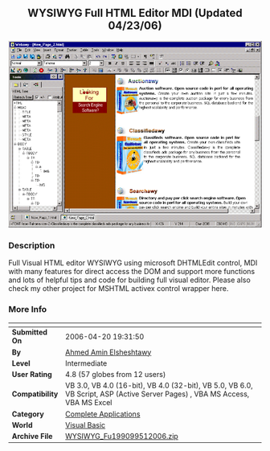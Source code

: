 ﻿<div align="center">

## WYSIWYG Full HTML Editor MDI \(Updated 04/23/06\)

<img src="PIC20064191739307601.gif">
</div>

### Description

Full Visual HTML editor WYSIWYG using microsoft DHTMLEdit control, MDI with many features for direct access the DOM and support more functions and lots of helpful tips and code for building full visual editor. Please also check my other project for MSHTML activex control wrapper here.
 
### More Info
 


<span>             |<span>
---                |---
**Submitted On**   |2006-04-20 19:31:50
**By**             |[Ahmed Amin Elsheshtawy](https://github.com/Planet-Source-Code/PSCIndex/blob/master/ByAuthor/ahmed-amin-elsheshtawy.md)
**Level**          |Intermediate
**User Rating**    |4.8 (57 globes from 12 users)
**Compatibility**  |VB 3\.0, VB 4\.0 \(16\-bit\), VB 4\.0 \(32\-bit\), VB 5\.0, VB 6\.0, VB Script, ASP \(Active Server Pages\) , VBA MS Access, VBA MS Excel
**Category**       |[Complete Applications](https://github.com/Planet-Source-Code/PSCIndex/blob/master/ByCategory/complete-applications__1-27.md)
**World**          |[Visual Basic](https://github.com/Planet-Source-Code/PSCIndex/blob/master/ByWorld/visual-basic.md)
**Archive File**   |[WYSIWYG\_Fu199099512006\.zip](https://github.com/Planet-Source-Code/ahmed-amin-elsheshtawy-wysiwyg-full-html-editor-mdi-updated-04-23-06__1-65056/archive/master.zip)








